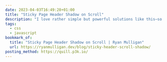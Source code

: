 ```yaml
---
date: 2023-04-03T16:49:28+01:00
title: "Sticky Page Header Shadow on Scroll"
description: "I love rather simple but powerful solutions like this—so clever!"
tags:
  - css
  - javascript
bookmark_of:
  title: "Sticky Page Header Shadow on Scroll | Ryan Mulligan"
  url: https://ryanmulligan.dev/blog/sticky-header-scroll-shadow/
posting_method: https://quill.p3k.io/
---
```



